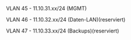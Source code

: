 VLAN 45 - 11.10.31.xx/24 (MGMT)

VLAN 46 - 11.10.32.xx/24 (Daten-LAN)(reserviert)

VLAN 47 - 11.10.33.xx/24 (Backups)(reserviert)
